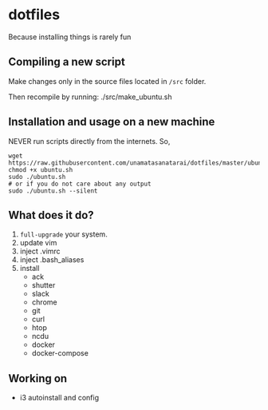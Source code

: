 # dotfiles
Because installing things is rarely fun

## Compiling a new script
Make changes only in the source files located in `/src` folder.

Then recompile by running:
./src/make_ubuntu.sh

## Installation and usage on a new machine
NEVER run scripts directly from the internets. So, 

```
wget https://raw.githubusercontent.com/unamatasanatarai/dotfiles/master/ubuntu.sh
chmod +x ubuntu.sh
sudo ./ubuntu.sh
# or if you do not care about any output
sudo ./ubuntu.sh --silent
```

## What does it do?

1. `full-upgrade` your system.
1. update vim
1. inject .vimrc
1. inject .bash_aliases
1. install
    - ack
    - shutter
    - slack
    - chrome
    - git
    - curl
    - htop
    - ncdu
    - docker
    - docker-compose

## Working on
 - i3 autoinstall and config
